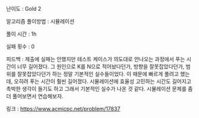 난이도 : Gold 2

알고리즘 풀이방법 : 시뮬레이션

풀이 시간 : 1h

실패 횟수 : 0

피드백 : 
제출에 실패는 안했지만
테스트 케이스가 의도대로 안나오는 과정에서 푸는 시간이 너무 길어졌다.
그 원인으로
K를 N으로 적어놨다던가, 방향을 잘못잡았다던가, 범위를 잘못잡았다던가
하는 정말 기본적인 실수들이었다.
이 때문에 빠르게 풀려고 했는데, 오히려 푸는 시간이 훨씬 길어졌다.
시뮬레이션에 효율성 고민하는 시간도 길어지고 촉박한 생각이 들기도 하고 그래서 기본적인 실수가 나온 것 같다.
시뮬레이션 문제를 좀 더 풀어보면서 연습해보자.


링크 : 
https://www.acmicpc.net/problem/17837


